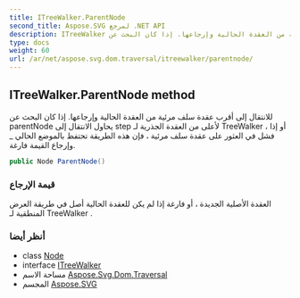 ```yaml
---
title: ITreeWalker.ParentNode
second_title: Aspose.SVG لمرجع .NET API
description: ITreeWalker طريقة. للانتقال إلى أقرب عقدة سلف مرئية من العقدة الحالية وإرجاعها. إذا كان البحث عن parentNode يحاول الانتقال إلى step لأعلى من العقدة الجذرية لـ TreeWalker  أو إذا فشل في العثور على عقدة سلف مرئية  فإن هذه الطريقة تحتفظ بالموضع الحالي _ وإرجاع القيمة فارغة.
type: docs
weight: 60
url: /ar/net/aspose.svg.dom.traversal/itreewalker/parentnode/
---
```

## ITreeWalker.ParentNode method

للانتقال إلى أقرب عقدة سلف مرئية من العقدة الحالية وإرجاعها. إذا كان البحث عن parentNode يحاول الانتقال إلى step لأعلى من العقدة الجذرية لـ TreeWalker ، أو إذا فشل في العثور على عقدة سلف مرئية ، فإن هذه الطريقة تحتفظ بالموضع الحالي _ وإرجاع القيمة فارغة.

```csharp
public Node ParentNode()
```

### قيمة الإرجاع

العقدة الأصلية الجديدة ، أو فارغة إذا لم يكن للعقدة الحالية أصل في طريقة العرض المنطقية لـ TreeWalker .

### أنظر أيضا

* class [Node](../../../aspose.svg.dom/node/)
* interface [ITreeWalker](../)
* مساحة الاسم [Aspose.Svg.Dom.Traversal](../../itreewalker/)
* المجسم [Aspose.SVG](../../../)


